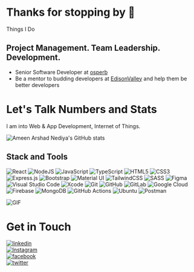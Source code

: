 
# Thanks for stopping by 👋

Things I Do
## Project Management. Team Leadership. Development.

- Senior Software Developer at [osperb](https://www.osperb.com)
- Be a mentor to budding developers at [EdisonValley](https://github.com/edisonvalley) and help them be better developers

# Let's Talk Numbers and Stats
I am into Web & App Development, Internet of Things.

![Ameen Arshad Nediya's GitHub stats](https://github-readme-stats.vercel.app/api?username=arshadameen00&theme=algolia&show_icons=true)

## Stack and Tools

<img alt="React" src="https://img.shields.io/badge/react-%2320232a.svg?&style=for-the-badge&logo=react&logoColor=%2361DAFB"/> <img alt="NodeJS" src="https://img.shields.io/badge/node.js-%2343853D.svg?&style=for-the-badge&logo=node.js&logoColor=white"/> <img alt="JavaScript" src="https://img.shields.io/badge/javascript-%23323330.svg?&style=for-the-badge&logo=javascript&logoColor=%23F7DF1E"/> <img alt="TypeScript" src="https://img.shields.io/badge/typescript-%23007ACC.svg?&style=for-the-badge&logo=typescript&logoColor=white"/> <img alt="HTML5" src="https://img.shields.io/badge/html5-%23E34F26.svg?&style=for-the-badge&logo=html5&logoColor=white"/> <img alt="CSS3" src="https://img.shields.io/badge/css3-%231572B6.svg?&style=for-the-badge&logo=css3&logoColor=white"/> <img alt="Express.js" src="https://img.shields.io/badge/express.js-%23404d59.svg?&style=for-the-badge"/> <img alt="Bootstrap" src="https://img.shields.io/badge/bootstrap-%23563D7C.svg?&style=for-the-badge&logo=bootstrap&logoColor=white"/> <img alt="Material UI" src="https://img.shields.io/badge/materialui-%230081CB.svg?&style=for-the-badge&logo=material-ui&logoColor=white"/> <img alt="TailwindCSS" src="https://img.shields.io/badge/tailwindcss-%2338B2AC.svg?&style=for-the-badge&logo=tailwind-css&logoColor=white"/> <img alt="SASS" src="https://img.shields.io/badge/SASS-hotpink.svg?&style=for-the-badge&logo=SASS&logoColor=white"/> <img alt="Figma" src="https://img.shields.io/badge/figma-%23F24E1E.svg?&style=for-the-badge&logo=figma&logoColor=white"/> <img alt="Visual Studio Code" src="https://img.shields.io/badge/VisualStudioCode-0078d7.svg?&style=for-the-badge&logo=visual-studio-code&logoColor=white"/> <img alt="Xcode" src="https://img.shields.io/badge/Xcode-007ACC?style=for-the-badge&logo=Xcode&logoColor=white"/> <img alt="Git" src="https://img.shields.io/badge/git-%23F05033.svg?&style=for-the-badge&logo=git&logoColor=white"/> <img alt="GitHub" src="https://img.shields.io/badge/github-%23121011.svg?&style=for-the-badge&logo=github&logoColor=white"/> <img alt="GitLab" src="https://img.shields.io/badge/gitlab-%23181717.svg?&style=for-the-badge&logo=gitlab&logoColor=white"/> <img alt="Google Cloud" src="https://img.shields.io/badge/GoogleCloud-%234285F4.svg?&style=for-the-badge&logo=google-cloud&logoColor=white"/>  <img alt="Firebase" src="https://img.shields.io/badge/firebase-%23039BE5.svg?&style=for-the-badge&logo=firebase"/>  <img alt="MongoDB" src ="https://img.shields.io/badge/MongoDB-%234ea94b.svg?&style=for-the-badge&logo=mongodb&logoColor=white"/> <img alt="GitHub Actions" src="https://img.shields.io/badge/githubactions-%232671E5.svg?&style=for-the-badge&logo=githubactions&logoColor=white"/> <img alt="Ubuntu" src="https://img.shields.io/badge/Ubuntu-E95420?style=for-the-badge&logo=ubuntu&logoColor=white" />  <img alt="Postman" src="https://img.shields.io/badge/Postman-FF6C37?style=for-the-badge&logo=postman&logoColor=red" />  <br>

![GIF](Error.gif)
# Get in Touch

[<img alt="linkedin" src="https://img.shields.io/badge/linkedin-@ameenarshadnediya-%230e76a8.svg?&style=for_the_badge&logo=linkedin&logoColor=white"/><br>](https://www.linkedin.com/in/ameen-arshad-nediya/)
[<img alt="Instagram" src="https://img.shields.io/badge/Instagram-@ameen_nediya-%23FF0000.svg?&style=social&logo=Instagram&logoColor=red"/><br>](https://www.instagram.com/ameen_nediya/)
[<img alt="facebook" src="https://img.shields.io/badge/facebook-@ameenarshad-%234267B2.svg?&style=social&logo=facebook&logoColor=blue"/><br>](https://www.facebook.com/arshad.n.583/)
[<img alt="twitter" src="https://img.shields.io/badge/twitter-@AmeenarshadN-%231DA1F2.svg?&style=social&logo=twitter&logoColor=blue"/><br>](https://twitter.com/AmeenarshadN)



